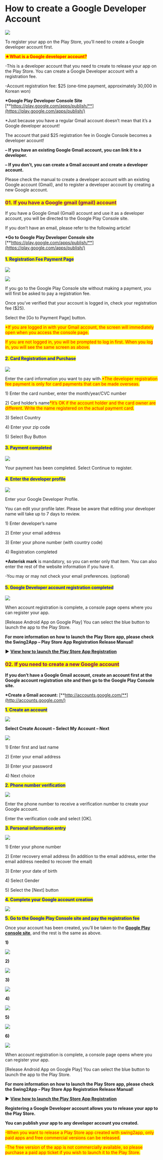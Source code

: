 # How to create a Google Developer Account

![](https://support.swing2app.com/wp-content/uploads/2018/09/g\_dev.png)

To register your app on the Play Store, you’ll need to create a Google developer account first.



<mark style="color:red;">**★What is a Google developer account?**</mark>

\-This is a developer account that you need to create to release your app on the Play Store. You can create a Google Developer account with a registration fee.

\-Account registration fee: $25 (one-time payment, approximately 30,000 in Korean won)

**\*Google Play Developer Console Site** [**https://play.google.com/apps/publish/**](https://play.google.com/apps/publish/)

\*Just because you have a regular Gmail account doesn’t mean that it’s a Google developer account!

The account that paid $25 registration fee in Google Console becomes a developer account!



**– If you have an existing Google Gmail account, you can link it to a developer.**

**– If you don’t, you can create a Gmail account and create a developer account.**

Please check the manual to create a developer account with an existing Google account (Gmail), and to register a developer account by creating a new Google account.



### <mark style="color:purple;">**01. If you have a Google gmail (gmail) account**</mark>

If you have a Google Gmail (Gmail) account and use it as a developer account, you will be directed to the Google Play Console site.

If you don’t have an email, please refer to the following article!

**\*Go to Google Play Developer Console site** [**https://play.google.com/apps/publish/**](https://play.google.com/apps/publish/)



#### <mark style="color:blue;">**1. Registration Fee Payment Page**</mark>

![](https://support.swing2app.com/wp-content/uploads/2018/09/Picture34-1.png)

![](https://support.swing2app.com/wp-content/uploads/2018/09/Picture35-1.png)

If you go to the Google Play Console site without making a payment, you will first be asked to pay a registration fee.

Once you’ve verified that your account is logged in, check your registration fee ($25).

Select the \[Go to Payment Page] button.

<mark style="color:red;">\*If you are logged in with your Gmail account, the screen will immediately open when you access the console page.</mark>

<mark style="color:red;">If you are not logged in, you will be prompted to log in first. When you log in, you will see the same screen as above.</mark>



#### <mark style="color:blue;">**2. Card Registration and Purchase**</mark>

![](https://support.swing2app.com/wp-content/uploads/2018/09/Picture36-1.png)

Enter the card information you want to pay with.<mark style="color:red;">\*The developer registration fee payment is only for card payments that can be made overseas.</mark>

1\) Enter the card number, enter the month/year/CVC number

2\) Card holder’s name<mark style="color:red;">\*It’s OK if the account holder and the card owner are different. Write the name registered on the actual payment card.</mark>

3\) Select Country

4\) Enter your zip code

5\) Select Buy Button



#### <mark style="color:blue;">**3. Payment completed**</mark>

![](https://support.swing2app.com/wp-content/uploads/2018/09/%EC%98%81%EB%AC%B8\_%EA%B5%AC%EA%B8%80%EA%B0%9C%EB%B0%9C%EC%9E%90%EB%93%B1%EB%A1%9D1.png)

Your payment has been completed. Select Continue to register.



#### <mark style="color:blue;">**4. Enter the developer profile**</mark>

![](https://support.swing2app.com/wp-content/uploads/2018/09/%EC%98%81%EB%AC%B8\_%EA%B5%AC%EA%B8%80%EA%B0%9C%EB%B0%9C%EC%9E%90%EB%93%B1%EB%A1%9D2.png)

Enter your Google Developer Profile.

You can edit your profile later. Please be aware that editing your developer name will take up to 7 days to review.

1\) Enter developer’s name

2\) Enter your email address

3\) Enter your phone number (with country code)

4\) Registration completed

**\*Asterisk mark** is mandatory, so you can enter only that item. You can also enter the rest of the website information if you have it.

\-You may or may not check your email preferences. (optional)



#### <mark style="color:blue;">**5. Google Developer account registration completed**</mark>

![](https://support.swing2app.com/wp-content/uploads/2018/09/%EC%98%81%EB%AC%B8\_%EA%B5%AC%EA%B8%80%EC%B6%9C%EC%8B%9C1.png)

When account registration is complete, a console page opens where you can register your app.

\[Release Android App on Google Play] You can select the blue button to launch the app to the Play Store.



**For more information on how to launch the Play Store app, please check the Swing2App – Play Store App Registration Release Manual!**

**▶** [**View how to launch the Play Store App Registration**](update-playstore.md)



### <mark style="color:purple;">**02. If you need to create a new Google account**</mark>&#x20;

**If you don’t have a Google Gmail account, create an account first at the Google account registration site and then go to the Google Play Console site.**

**\*Create a Gmail account:** [**http://accounts.google.com/**](http://accounts.google.com/)



<mark style="color:blue;">**1. Create an account**</mark>

![](https://support.swing2app.com/wp-content/uploads/2018/09/Picture17-3.png)

**Select Create Account – Select My Account – Next**

![](https://support.swing2app.com/wp-content/uploads/2018/09/Picture37-1.png)

1\) Enter first and last name

2\) Enter your email address

3\) Enter your password

4\) Next choice



<mark style="color:blue;">**2. Phone number verification**</mark>

![](https://support.swing2app.com/wp-content/uploads/2018/09/Picture38-1.png)

Enter the phone number to receive a verification number to create your Google account.

Enter the verification code and select \[OK].



<mark style="color:blue;">**3. Personal information entry**</mark>

![](https://support.swing2app.com/wp-content/uploads/2018/09/Picture18-4.png)

1\) Enter your phone number

2\) Enter recovery email address (In addition to the email address, enter the email address needed to recover the email)

3\) Enter your date of birth

4\) Select Gender

5\) Select the \[Next] button



<mark style="color:blue;">**4. Complete your Google account creation**</mark>

![](https://support.swing2app.com/wp-content/uploads/2018/09/%EC%98%81%EB%AC%B8\_%EA%B5%AC%EA%B8%80%EA%B0%9C%EB%B0%9C%EC%9E%90%EB%93%B1%EB%A1%9D3.png)

<mark style="color:blue;">**5. Go to the Google Play Console site and pay the registration fee**</mark>

Once your account has been created, you’ll be taken to the [**Google Play console site**](https://play.google.com/apps/publish/), and the rest is the same as above.

**1)**

![](https://support.swing2app.com/wp-content/uploads/2018/09/Picture34-1.png)

**2)**

![](https://support.swing2app.com/wp-content/uploads/2018/09/Picture35-1.png)

**3)**

![](https://support.swing2app.com/wp-content/uploads/2018/09/Picture36-1.png)

**4)**

![](https://support.swing2app.com/wp-content/uploads/2018/09/%EC%98%81%EB%AC%B8\_%EA%B5%AC%EA%B8%80%EA%B0%9C%EB%B0%9C%EC%9E%90%EB%93%B1%EB%A1%9D1.png)

**5)**

![](https://support.swing2app.com/wp-content/uploads/2018/09/%EC%98%81%EB%AC%B8\_%EA%B5%AC%EA%B8%80%EA%B0%9C%EB%B0%9C%EC%9E%90%EB%93%B1%EB%A1%9D2.png)

**6)**

![](https://support.swing2app.com/wp-content/uploads/2018/09/%EC%98%81%EB%AC%B8\_%EA%B5%AC%EA%B8%80%EC%B6%9C%EC%8B%9C1.png)

When account registration is complete, a console page opens where you can register your app.

\[Release Android App on Google Play] You can select the blue button to launch the app to the Play Store.

**For more information on how to launch the Play Store app, please check the Swing2App – Play Store App Registration Release Manual!**

**▶** [**View how to launch the Play Store App Registration**](update-playstore.md)

**Registering a Google Developer account allows you to release your app to the Play Store.**

**You can publish your app to any developer account you created.**

<mark style="color:red;">-When you want to release a Play Store app created with swing2app, only paid apps and free commercial versions can be released.</mark>

<mark style="color:red;">-The free version of the app is not commercially available, so please purchase a paid app ticket if you wish to launch it to the Play Store.</mark>&#x20;
